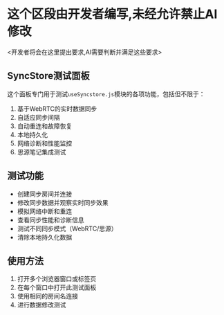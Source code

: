 # 这个区段由开发者编写,未经允许禁止AI修改
<开发者将会在这里提出要求,AI需要判断并满足这些要求>

## SyncStore测试面板

这个面板专门用于测试`useSyncstore.js`模块的各项功能，包括但不限于：

1. 基于WebRTC的实时数据同步
2. 自适应同步间隔
3. 自动重连和故障恢复
4. 本地持久化
5. 网络诊断和性能监控
6. 思源笔记集成测试

## 测试功能

- 创建同步房间并连接
- 修改同步数据并观察实时同步效果
- 模拟网络中断和重连
- 查看同步性能和诊断信息
- 测试不同同步模式（WebRTC/思源）
- 清除本地持久化数据

## 使用方法

1. 打开多个浏览器窗口或标签页
2. 在每个窗口中打开此测试面板
3. 使用相同的房间名连接
4. 进行数据修改测试 